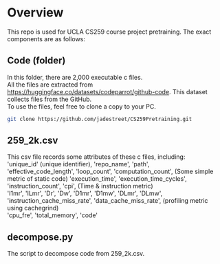 # Overview
This repo is used for UCLA CS259 course project pretraining. The exact components are as follows:
## Code (folder)
In this folder, there are 2,000 executable c files.  
All the files are extracted from https://huggingface.co/datasets/codeparrot/github-code. This dataset collects files from the GitHub.  
To use the files, feel free to clone a copy to your PC.  
```bash
git clone https://github.com/jadestreet/CS259Pretraining.git
```
## 259_2k.csv
This csv file records some attributes of these c files, including:  
'unique_id' (unique identifier), 'repo_name', 'path',  
'effective_code_length', 'loop_count', 'computation_count', (Some simple metric of static code)
'execution_time', 'execution_time_cycles', 'instruction_count', 'cpi', (Time & instruction metric)  
'I1mr', 'ILmr', 'Dr', 'Dw', 'D1mr', 'D1mw', 'DLmr', 'DLmw', 'instruction_cache_miss_rate',
'data_cache_miss_rate', (profiling metric using cachegrind)  
'cpu_fre', 'total_memory', 'code'
## decompose.py
The script to decompose code from 259_2k.csv.
